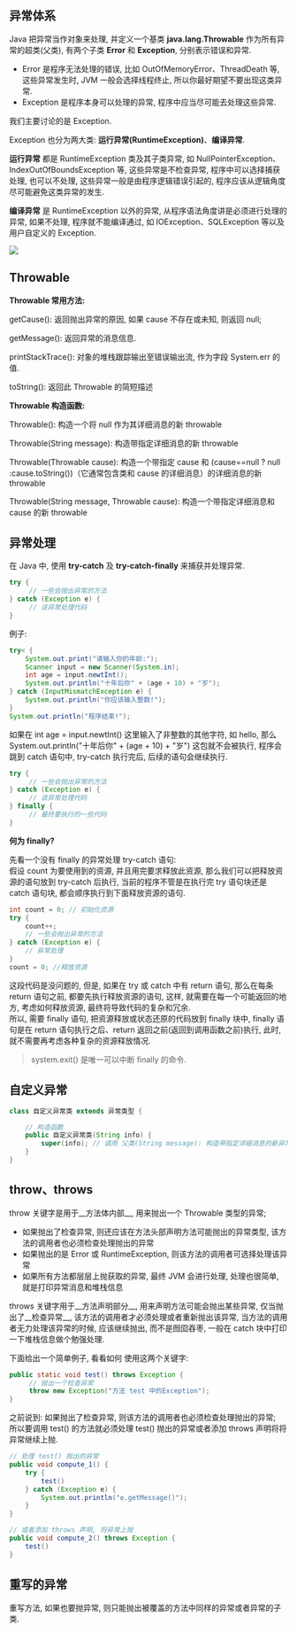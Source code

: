 ## 异常体系

Java 把异常当作对象来处理, 并定义一个基类 __java.lang.Throwable__ 作为所有异常的超类(父类), 有两个子类 __Error__ 和 __Exception__, 分别表示错误和异常.

- Error 是程序无法处理的错误, 比如 OutOfMemoryError、ThreadDeath 等, 这些异常发生时, JVM 一般会选择线程终止, 所以你最好期望不要出现这类异常.
- Exception 是程序本身可以处理的异常, 程序中应当尽可能去处理这些异常.

我们主要讨论的是 Exception.

Exception 也分为两大类: __运行异常(RuntimeException)__、__编译异常__.

__运行异常__ 都是 RuntimeException 类及其子类异常, 如 NullPointerException、IndexOutOfBoundsException 等, 这些异常是不检查异常, 程序中可以选择捕获处理, 也可以不处理, 这些异常一般是由程序逻辑错误引起的, 程序应该从逻辑角度尽可能避免这类异常的发生.

__编译异常__ 是 RuntimeException 以外的异常, 从程序语法角度讲是必须进行处理的异常, 如果不处理, 程序就不能编译通过, 如 IOException、SQLException 等以及用户自定义的 Exception.

![](http://i60.tinypic.com/245dm52.jpg)

## Throwable

__Throwable 常用方法:__

getCause(): 返回抛出异常的原因, 如果 cause 不存在或未知, 则返回 null;

getMessage(): 返回异常的消息信息.

printStackTrace(): 对象的堆栈跟踪输出至错误输出流, 作为字段 System.err 的值.

toString(): 返回此 Throwable 的简短描述

__Throwable 构造函数:__

Throwable(): 构造一个将 null 作为其详细消息的新 throwable

Throwable(String message): 构造带指定详细消息的新 throwable

Throwable(Throwable cause): 构造一个带指定 cause 和 (cause==null ? null :cause.toString())（它通常包含类和 cause 的详细消息）的详细消息的新 throwable

Throwable(String message, Throwable cause): 构造一个带指定详细消息和 cause 的新 throwable

## 异常处理

在 Java 中, 使用 __try-catch__ 及 __try-catch-finally__ 来捕获并处理异常.

```java
try {
     // 一些会抛出异常的方法
} catch (Exception e) {
     // 该异常处理代码
}
```

例子:

```java
try< {
    System.out.print("请输入你的年龄:");
    Scanner input = new Scanner(System.in);
    int age = input.newtInt();
    System.out.println("十年后你" + (age + 10) + "岁");
} catch (InputMismatchException e) {
    System.out.println("你应该输入整数!");
}
System.out.println("程序结束!");
```

如果在 int age = input.newtInt() 这里输入了非整数的其他字符, 如 hello, 那么 System.out.println("十年后你" + (age + 10) + "岁") 这包就不会被执行, 程序会跳到 catch 语句中, try-catch 执行完后, 后续的语句会继续执行.

```java
try {
     // 一些会抛出异常的方法
} catch (Exception e) {
     // 该异常处理代码
} finally {
     // 最终要执行的一些代码
}
```

__何为 finally?__

先看一个没有 finally 的异常处理 try-catch 语句:<br>
假设 count 为要使用到的资源, 并且用完要求释放此资源, 那么我们可以把释放资源的语句放到 try-catch 后执行, 当前的程序不管是在执行完 try 语句块还是 catch 语句块, 都会顺序执行到下面释放资源的语句.

```java
int count = 0; // 初始化资源
try {
    count++;
    // 一些会抛出异常的方法
} catch (Exception e) {
    // 异常处理
}
count = 0; //释放资源
```

这段代码是没问题的, 但是, 如果在 try 或 catch 中有 return 语句, 那么在每条 return 语句之前, 都要先执行释放资源的语句, 这样, 就需要在每一个可能返回的地方, 考虑如何释放资源, 最终将导致代码的复杂和冗余.<br>
所以, 需要 finally 语句, 把资源释放或状态还原的代码放到 finally 块中, finally 语句是在 return 语句执行之后、return 返回之前(返回到调用函数之前)执行, 此时, 就不需要再考虑各种复杂的资源释放情况.

> system.exit() 是唯一可以中断 finally 的命令.

## 自定义异常

```java
class 自定义异常类 extends 异常类型 {

    // 构造函数
    public 自定义异常类(String info) {
        super(info); // 调用 父类(String message): 构造带指定详细消息的新异常
    }
}
```

## throw、throws
throw 关键字是用于__方法体内部__, 用来抛出一个 Throwable 类型的异常;

- 如果抛出了检查异常, 则还应该在方法头部声明方法可能抛出的异常类型, 该方法的调用者也必须检查处理抛出的异常
- 如果抛出的是 Error 或 RuntimeException, 则该方法的调用者可选择处理该异常
- 如果所有方法都层层上抛获取的异常, 最终 JVM 会进行处理, 处理也很简单, 就是打印异常消息和堆栈信息

throws 关键字用于__方法声明部分__, 用来声明方法可能会抛出某些异常, 仅当抛出了__检查异常__, 该方法的调用者才必须处理或者重新抛出该异常, 当方法的调用者无力处理该异常的时候, 应该继续抛出, 而不是囫囵吞枣, 一般在 catch 块中打印一下堆栈信息做个勉强处理.

下面给出一个简单例子, 看看如何 使用这两个关键字:

```java
public static void test() throws Exception {
     // 抛出一个检查异常
     throw new Exception("方法 test 中的Exception");
}
```

之前说到: 如果抛出了检查异常, 则该方法的调用者也必须检查处理抛出的异常;<br>
所以要调用 test() 的方法就必须处理 test() 抛出的异常或者添加 throws 声明将将异常继续上抛.

```java
// 处理 test() 抛出的异常
public void compute_1() {
    try {
        test()
    } catch (Exception e) {
        System.out.println("e.getMessage()");
    }
}

// 或者添加 throws 声明, 将异常上抛
public void compute_2() throws Exception {
    test()
}
```

## 重写的异常

重写方法, 如果也要抛异常, 则只能抛出被覆盖的方法中同样的异常或者异常的子类.
